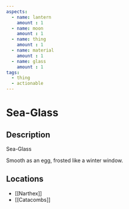 ```yaml
---
aspects: 
  - name: lantern
    amount : 1
  - name: moon
    amount : 1
  - name: thing
    amount : 1
  - name: material
    amount : 1
  - name: glass
    amount : 1
tags:
  - thing
  - actionable
---
```


# Sea-Glass

## Description
Sea-Glass

Smooth as an egg, frosted like a winter window.
## Locations
- [[Narthex]]
- [[Catacombs]]